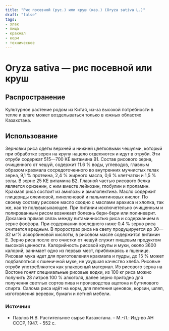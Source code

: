 ```yaml
---
title: "Рис посевной (рус.) или круш (каз.) (Oryza sativa L.)"
draft: "false"
tags:
- злак
- пища
- крахмал
- корм
- техническое
--- 
```

# Oryza sativa — рис посевной или круш
## Распространение
Культурное растение родом из Китая, из-за высокой потребности в тепле и влаге может возделываться только в южных областях Казахстана.
## Использование
Зерновки риса одеты верхней и нижней цветковыми чешуями, который при обработке зерен на крупу нацело отделяются и идут в отруби. Эти отруби содержат 515—700 КЕ витамина B1. Состав рисового зерна, очищенного от чешуй, содержит 11.6 % воды, углеводов, главным образом крахмала сосредоточенного во внутренних мучнистых телах зерна, 9,1 % протеина, 2,4 % жирного масла, 0,6 % клетчатки и 1,5 % золы. В зерне 25 КЕ витамина B2.
Главной частью рисового белка является оризенин, с ним вместе лейкозин, глобулин и проламин. Крахмал риса состоит из амилозы и амилопектина. Масло содержит глицериды олеиновой, линоленовой и пальмитиновых кислот. По своему составу рисовое масло сходно с маслами арахиса и хлопка, так же, как те полувысыхающее.
При питании исключетельно очищенным и полированным рисом возникает болезнь бери-бери или полиневрит. Доказана прямая связь между витаминностью риса и содержанием в зерне фосфора. При содержании последнего ниже 0.4 % зерно риса считается вредным. В прорострах риса на свету продуцируется до 30—32 мг% аскорбиновой кислоты, в рисовом масле содержится витамин Е.
Зерно риса после его очистки от чешуй служит пищевым продуктом высокой ценности. Калорийность рисовой крупы и муки, около 3600 калорий, занимает одно из первых мест, приближаясь к пшенице. Рисовая мука идет для приготовления крахмала и пудры, до 15 % может подбавляться  к пшеничной муке, не ухудшая качество хлеба. Рисовые отруби употребляются как упаковсный материал. Из рисового зерна на Востоке гонят специиальные рисовые водки, из 100 кг риса можно получить 28 литров 100 % алкоголя, далее зерно пригодно для получения светлых сортов пива и производства ацетона и бутилового спирта. Салома риса идёт на корм, для плетения ценовок, корзин, шляп, изготовления веревок, бумаги и летней мебели.
### Источник
* Павлов Н.В. Растительное сырье Казахстана. – М.-Л.: Изд-во АН СССР, 1947. - 552 с.
